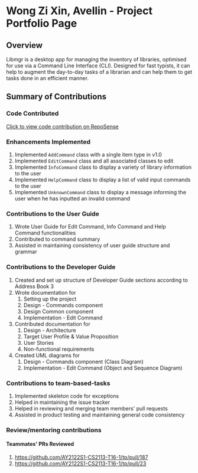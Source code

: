 # Wong Zi Xin, Avellin - Project Portfolio Page

## Overview

Libmgr is a desktop app for managing the inventory of libraries, optimised for use via a Command Line Interface (CLI).
Designed for fast typists, it can help to augment the day-to-day tasks of a librarian and can help them to get tasks done in an efficient manner.

## Summary of Contributions

### Code Contributed

[Click to view code contribution on RepoSense](https://nus-cs2113-ay2122s1.github.io/tp-dashboard/?search=t16&sort=groupTitle&sortWithin=title&timeframe=commit&mergegroup=&groupSelect=groupByRepos&breakdown=true&checkedFileTypes=docs~functional-code~test-code~other&since=2021-09-25&tabOpen=true&tabType=authorship&tabAuthor=avellinwong01&tabRepo=AY2122S1-CS2113-T16-1%2Ftp%5Bmaster%5D&authorshipIsMergeGroup=false&authorshipFileTypes=docs~functional-code~test-code&authorshipIsBinaryFileTypeChecked=false)

### Enhancements Implemented

1. Implemented `AddCommand` class with a single item type in v1.0
2. Implemented `EditCommand` class and all associated classes to edit 
3. Implemented `InfoCommand` class to display a variety of library information to the user
4. Implemented `HelpCommand` class to display a list of valid input commands to the user 
5. Implemented `UnknownCommand` class to display a message informing the user when he has inputted an invalid command

### Contributions to the User Guide

1. Wrote User Guide for Edit Command, Info Command and Help Command functionalities 
2. Contributed to command summary 
3. Assisted in maintaining consistency of user guide structure and grammar 

### Contributions to the Developer Guide

1. Created and set up structure of Developer Guide sections according to Address Book 3 
2. Wrote documentation for
   1. Setting up the project
   2. Design - Commands component
   3. Design Common component 
   4. Implementation - Edit Command
3. Contributed documentation for 
   1. Design - Architecture
   2. Target User Profile & Value Proposition
   3. User Stories
   4. Non-functional requirements
4. Created UML diagrams for
    1. Design - Commands component (Class Diagram)
    2. Implementation - Edit Command (Object and Sequence Diagram)

### Contributions to team-based-tasks

1. Implemented skeleton code for exceptions 
2. Helped in maintaining the issue tracker
3. Helped in reviewing and merging team members' pull requests
4. Assisted in product testing and maintaining general code consistency

### Review/mentoring contributions
#### Teammates' PRs Reviewed 
1. https://github.com/AY2122S1-CS2113-T16-1/tp/pull/187
2. https://github.com/AY2122S1-CS2113-T16-1/tp/pull/23